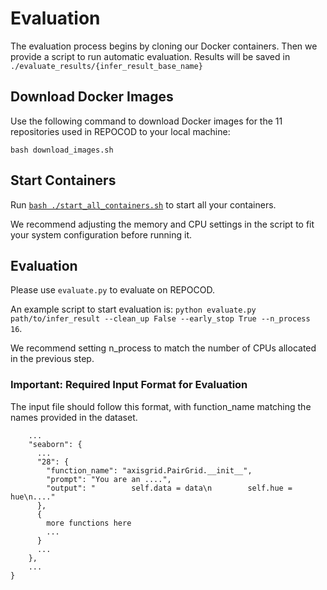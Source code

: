 # Evaluation
The evaluation process begins by cloning our Docker containers. Then we provide a script to run automatic evaluation. Results will be saved in `./evaluate_results/{infer_result_base_name}`

## Download Docker Images

Use the following command to download Docker images for the 11 repositories used in REPOCOD to your local machine:

`bash download_images.sh`

## Start Containers
Run [`bash ./start_all_containers.sh`](./start_all_containers.sh) to start all your containers. 

We recommend adjusting the memory and CPU settings in the script to fit your system configuration before running it.

## Evaluation

Please use `evaluate.py` to evaluate on REPOCOD.

An example script to start evaluation is: `python evaluate.py path/to/infer_result --clean_up False --early_stop True --n_process 16`.

We recommend setting n_process to match the number of CPUs allocated in the previous step.

### Important: Required Input Format for Evaluation

The input file should follow this format, with function_name matching the names provided in the dataset.

```{
    ...
    "seaborn": {
      ...
      "28": {
        "function_name": "axisgrid.PairGrid.__init__", 
        "prompt": "You are an ....",
        "output": "        self.data = data\n        self.hue = hue\n...."
      },
      {
        more functions here
        ...
      }
      ...
    },
    ...
}
```